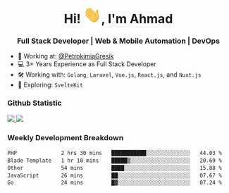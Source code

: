<h1 align="center">Hi! <img src="https://raw.githubusercontent.com/ABSphreak/ABSphreak/master/gifs/Hi.gif" width="40px" />, I'm Ahmad</h1>

<h3 align="center">Full Stack Developer | Web & Mobile Automation | DevOps </h3>

- 🏢 Working at: [@PetrokimiaGresik](https://petrokimia-gresik.com)  
- 💻 3+ Years Experience as Full Stack Developer  
- 🛠️ Working with: `Golang`, `Laravel`, `Vue.js`, `React.js`, and `Nuxt.js`  
- 🔭 Exploring: `SvelteKit`

  
### Github Statistic
<p align="left">
<a href="https://github.com/ahmadlaiq97">
  <img height="180em" src="https://github-readme-stats-eight-theta.vercel.app/api?username=ahmadlaiq&show_icons=true&theme=algolia&include_all_commits=true&count_private=true"/>
  <img height="180em" src="https://github-readme-stats-eight-theta.vercel.app/api/top-langs/?username=ahmadlaiq&layout=compact&langs_count=8&theme=algolia"/>
</a>
</p>


### Weekly Development Breakdown
<!--START_SECTION:waka-->

```txt
PHP              2 hrs 30 mins   ███████████░░░░░░░░░░░░░░   44.03 %
Blade Template   1 hr 10 mins    █████▒░░░░░░░░░░░░░░░░░░░   20.69 %
Other            54 mins         ████░░░░░░░░░░░░░░░░░░░░░   15.88 %
JavaScript       26 mins         ██░░░░░░░░░░░░░░░░░░░░░░░   07.67 %
Go               24 mins         █▓░░░░░░░░░░░░░░░░░░░░░░░   07.24 %
```

<!--END_SECTION:waka-->
